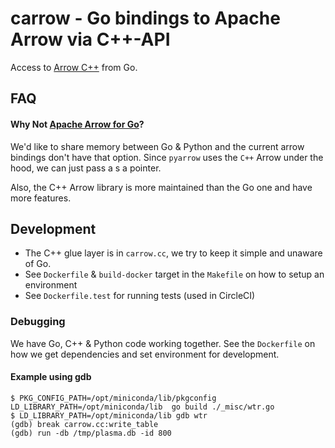 # carrow - Go bindings to Apache Arrow via C++-API

Access to [Arrow C++](https://arrow.apache.org/docs/cpp/) from Go.

## FAQ

#### Why Not [Apache Arrow for Go](https://github.com/apache/arrow/tree/master/go)?

We'd like to share memory between Go & Python and the current arrow bindings
don't have that option. Since `pyarrow` uses the `C++` Arrow under the hood, we
can just pass a s a pointer.

Also, the C++ Arrow library is more maintained than the Go one and have more
features.

## Development

- The C++ glue layer is in `carrow.cc`, we try to keep it simple and unaware of Go.
- See `Dockerfile` & `build-docker` target in the `Makefile` on how to setup an environment
- See `Dockerfile.test` for running tests (used in CircleCI)

### Debugging

We have Go, C++ & Python code working together. See the `Dockerfile` on how we
get dependencies and set environment for development. 

#### Example using gdb

    $ PKG_CONFIG_PATH=/opt/miniconda/lib/pkgconfig LD_LIBRARY_PATH=/opt/miniconda/lib  go build ./_misc/wtr.go
    $ LD_LIBRARY_PATH=/opt/miniconda/lib gdb wtr
    (gdb) break carrow.cc:write_table
    (gdb) run -db /tmp/plasma.db -id 800
